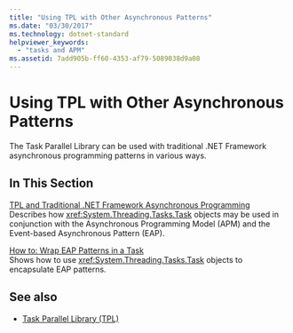 ```yaml
---
title: "Using TPL with Other Asynchronous Patterns"
ms.date: "03/30/2017"
ms.technology: dotnet-standard
helpviewer_keywords: 
  - "tasks and APM"
ms.assetid: 7add905b-ff60-4353-af79-5089038d9a08
---
```

# Using TPL with Other Asynchronous Patterns
The Task Parallel Library can be used with traditional .NET Framework asynchronous programming patterns in various ways.  
  
## In This Section  
 [TPL and Traditional .NET Framework Asynchronous Programming](tpl-and-traditional-async-programming.md)  
 Describes how <xref:System.Threading.Tasks.Task> objects may be used in conjunction with the Asynchronous Programming Model (APM) and the Event-based Asynchronous Pattern (EAP).  
  
 [How to: Wrap EAP Patterns in a Task](how-to-wrap-eap-patterns-in-a-task.md)  
 Shows how to use <xref:System.Threading.Tasks.Task> objects to encapsulate EAP patterns.  
  
## See also

- [Task Parallel Library (TPL)](task-parallel-library-tpl.md)
